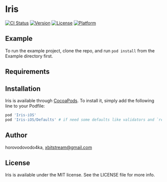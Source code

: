 # Iris

[![CI Status](https://img.shields.io/travis/horovodovodo4ka/Iris-iOS.svg?style=flat)](https://travis-ci.org/Anna/Iris-iOS)
[![Version](https://img.shields.io/cocoapods/v/Iris-iOS.svg?style=flat)](https://cocoapods.org/pods/Iris-iOS)
[![License](https://img.shields.io/cocoapods/l/Iris-iOS.svg?style=flat)](https://cocoapods.org/pods/Iris-iOS)
[![Platform](https://img.shields.io/cocoapods/p/Iris-iOS.svg?style=flat)](https://cocoapods.org/pods/Iris-iOS)

## Example

To run the example project, clone the repo, and run `pod install` from the Example directory first.

## Requirements

## Installation

Iris is available through [CocoaPods](https://cocoapods.org). To install
it, simply add the following line to your Podfile:

```ruby
pod 'Iris-iOS'
pod 'Iris-iOS/Defaults' # if need some defaults like validators and `resource -> http method` mapping
```

## Author

horovodovodo4ka, xbitstream@gmail.com

## License

Iris is available under the MIT license. See the LICENSE file for more info.
